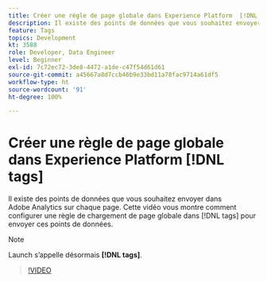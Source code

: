 ```yaml
---
title: Créer une règle de page globale dans Experience Platform  [!DNL tags]
description: Il existe des points de données que vous souhaitez envoyer dans Adobe Analytics sur chaque page. Cette vidéo vous montre comment configurer une règle de chargement de page globale dans  [!DNL tags]  pour envoyer ces points de données.
feature: Tags
topics: Development
kt: 3588
role: Developer, Data Engineer
level: Beginner
exl-id: 7c72ec72-3de8-4472-a1de-c47f54d61d61
source-git-commit: a45667a8d7ccb46b9e33bd11a78fac9714a61df5
workflow-type: ht
source-wordcount: '91'
ht-degree: 100%

---
```


# Créer une règle de page globale dans Experience Platform [!DNL tags]

Il existe des points de données que vous souhaitez envoyer dans Adobe Analytics sur chaque page. Cette vidéo vous montre comment configurer une règle de chargement de page globale dans [!DNL tags] pour envoyer ces points de données.

>[!NOTE]
>
> Launch s’appelle désormais **[!DNL tags]**.

>[!VIDEO](https://video.tv.adobe.com/v/28769/?quality=12&learn=on)
